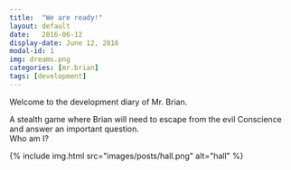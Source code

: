 ```yaml
---
title:  "We are ready!"
layout: default
date:   2016-06-12
display-date: June 12, 2016
modal-id: 1
img: dreams.png
categories: [mr.brian]
tags: [development]
---
```

Welcome to the development diary of Mr. Brian.

A stealth game where Brian will need to escape from the evil Conscience and answer an important question.  
Who am I?

<!--end-preview-->
{% include img.html src="images/posts/hall.png" alt="hall" %}
